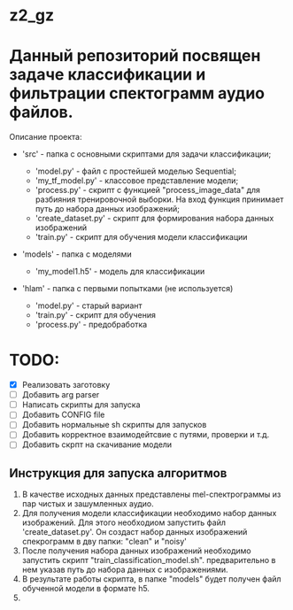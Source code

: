 # z2_gz

# Данный репозиторий посвящен задаче классификации и фильтрации спектограмм аудио файлов.

Описание проекта:
- 'src' - папка с основными скриптами для задачи классификации;
  - 'model.py' - файл с простейшей моделью Sequential;
  - 'my_tf_model.py' - классовое представление модели;
  - 'process.py' - скрипт с функцией "process_image_data" для разбияния тренировочной выборки. На вход функция принимает путь до набора данных изображений;
  - 'create_dataset.py' - скрипт для формирования набора данных изображений
  - 'train.py' - скрипт для обучения модели классификации

- 'models' - папка с моделями
  - 'my_model1.h5' - модель для классификации

- 'hlam' - папка с первыми попытками (не используется)
  - 'model.py' - старый вариант
  - 'train.py' - скрипт для обучения
  - 'process.py' - предобработка

# TODO:
- [X] Реализовать заготовку
- [ ] Добавить arg parser
- [ ] Написать скрипты для запуска
- [ ] Добавить CONFIG file
- [ ] Добавить нормальные sh скрипты для запусков
- [ ] Добавить корректное взаимодейтсвие с путями, проверки и т.д.
- [ ] Добавить скрпт на скачивание модели

## Инструкция для запуска алгоритмов
1) В качестве исходных данных представлены mel-спектрограммы из пар чистых и зашумленных аудио.
2) Для получения модели классификации необходимо набор данных изображений. Для этого необходиом запустить файл 'create_dataset.py'. Он создаст набор данных изображений спекрограмм в дву папки: "clean" и "noisy'
3) После получения набора данных изображений необходимо запустить скрипт "train_classification_model.sh". предварительно в нем указав путь до набора данных с изображениями.
4) В результате работы скрипта, в папке "models" будет получен файл обученной модели в формате h5.
5) 